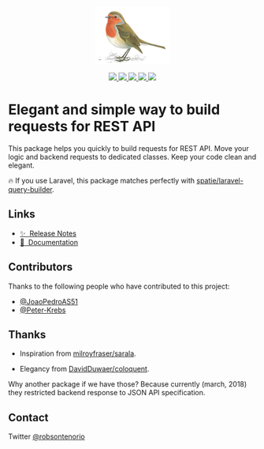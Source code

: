 <p align="center">
  <img src="bird.png">  
</p>
<p align="center">
  <a href="https://codecov.io/gh/robsontenorio/vue-api-query">
    <img src="https://codecov.io/gh/robsontenorio/vue-api-query/branch/master/graph/badge.svg" />
  </a>
  <a href="https://actions-badge.atrox.dev/robsontenorio/vue-api-query/goto?ref=dev">
    <img src="https://img.shields.io/github/workflow/status/robsontenorio/vue-api-query/Test%20and%20Release?style=flat&label=actions&logo=github" />
  </a>
  <a href="https://www.npmjs.com/package/vue-api-query">
    <img src="https://img.shields.io/npm/dt/vue-api-query.svg" />
  </a>
  <a href="https://www.npmjs.com/package/vue-api-query">
    <img src="https://img.shields.io/npm/v/vue-api-query.svg" />
  </a>
  <a href="https://github.com/robsontenorio/vue-api-query/blob/master/LICENSE">
    <img src="https://img.shields.io/apm/l/vim-mode.svg" />
  </a>     
</p>

# Elegant and simple way to build requests for REST API

This package helps you quickly to build requests for REST API. Move your logic and backend requests to dedicated classes. 
Keep your code clean and elegant. 

🔥 If you use Laravel, this package matches perfectly with 
[spatie/laravel-query-builder](https://github.com/spatie/laravel-query-builder).

## Links
- [✨ &nbsp;Release Notes](https://robsontenorio.github.io/vue-api-query/releases)
- [📖 &nbsp;Documentation](https://robsontenorio.github.io/vue-api-query)

## Contributors

Thanks to the following people who have contributed to this project:

* [@JoaoPedroAS51](https://github.com/JoaoPedroAS51)
* [@Peter-Krebs](https://github.com/Peter-Krebs)

## Thanks

* Inspiration from [milroyfraser/sarala](https://github.com/milroyfraser/sarala).

* Elegancy from [DavidDuwaer/coloquent](https://github.com/DavidDuwaer/Coloquent). 


Why another package if we have those? Because currently (march, 2018) they restricted backend response to JSON API specification.

## Contact

Twitter [@robsontenorio](https://twitter.com/robsontenorio)

